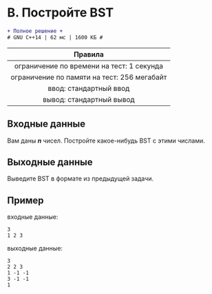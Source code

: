 # B. Постройте BST

```diff
+ Полное решение +
# GNU C++14 | 62 мс | 1600 КБ #
```

| Правила                                     	|
|:---------------------------------------------:|
| ограничение по времени на тест: 1 секунда     |
| ограничение по памяти на тест: 256 мегабайт   |
| ввод: стандартный ввод                        |
| вывод: стандартный вывод                      |

## Входные данные
Вам даны ***n*** чисел. Постройте какое-нибудь BST с этими числами.

## Выходные данные
Выведите BST в формате из предыдущей задачи.

## Пример
входные данные:
```
3
1 2 3
```
выходные данные:
```
3
2 2 3
1 -1 -1
3 -1 -1
1
```
